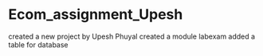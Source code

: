 # Ecom_assignment_Upesh
created a new project by Upesh Phuyal
created a module labexam 
added a table for database
